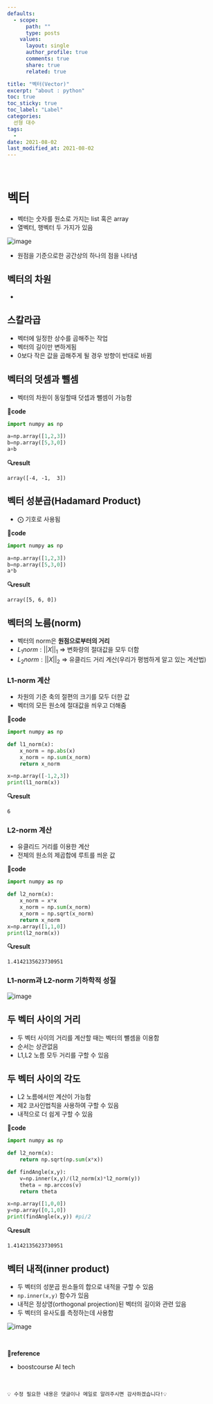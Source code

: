 ```yaml
---
defaults:
  - scope:
      path: ""
      type: posts
    values:
      layout: single
      author_profile: true
      comments: true
      share: true
      related: true

title: "벡터(Vector)"
excerpt: "about : python"
toc: true
toc_sticky: true
toc_label: "Label"
categories:
  선형 대수
tags:
  - 
date: 2021-08-02
last_modified_at: 2021-08-02
---
```

<br>

# 벡터

- 벡터는 숫자를 원소로 가지는 list 혹은 array
- 열벡터, 행벡터 두 가지가 있음

![image](https://user-images.githubusercontent.com/77658029/127809722-f7dd2ae0-c74d-489b-a42e-999e758c0aab.png)

- 원점을 기준으로한 공간상의 하나의 점을 나타냄

## 벡터의 차원

- 

## 스칼라곱

- 벡터에 일정한 상수를 곱해주는 작업
- 벡터의 길이만 변하게됨
- 0보다 작은 값을 곱해주게 될 경우 방향이 반대로 바뀜


## 벡터의 덧셈과 뺄셈

- 벡터의 차원이 동일할때 덧셉과 뺄셈이 가능함

**📰code**
```python
import numpy as np

a=np.array([1,2,3])
b=np.array([5,3,0])
a+b
```
**🔍result**
```
array([-4, -1,  3])
```

## 벡터 성분곱(Hadamard Product)

- ⨀ 기호로 사용됨

**📰code**
```python
import numpy as np

a=np.array([1,2,3])
b=np.array([5,3,0])
a*b
```
**🔍result**
```
array([5, 6, 0])
```

## 벡터의 노름(norm)

- 벡터의 norm은 **원점으로부터의 거리**
- $L_1 norm : ||X||_1$  => 변화량의 절대값을 모두 더함
- $L_2 norm : ||X||_2$  => 유클리드 거리 계산(우리가 평범하게 알고 있는 계산법)


### L1-norm 계산

- 차원의 기준 축의 절편의 크기를 모두 더한 값
- 벡터의 모든 원소에 절대값을 씌우고 더해줌

**📰code**
```python
import numpy as np

def l1_norm(x):
    x_norm = np.abs(x)
    x_norm = np.sum(x_norm)
    return x_norm

x=np.array([-1,2,3])
print(l1_norm(x))
```
**🔍result**
```
6
```

### L2-norm 계산

- 유클리드 거리를 이용한 계산
- 전체의 원소의 제곱합에 루트를 씌운 값

**📰code**
```python
import numpy as np

def l2_norm(x):
    x_norm = x*x
    x_norm = np.sum(x_norm)
    x_norm = np.sqrt(x_norm)
    return x_norm
x=np.array([1,1,0])
print(l2_norm(x))
```
**🔍result**
```
1.4142135623730951
```

### L1-norm과 L2-norm 기하학적 성질

![image](https://user-images.githubusercontent.com/77658029/127811280-b5028b87-8cfa-43bf-b911-2d62feb953ff.png)


## 두 벡터 사이의 거리 

- 두 벡터 사이의 거리를 계산할 때는 벡터의 뺄셈을 이용함
- 순서는 상관없음
- L1,L2 노름 모두 거리를 구할 수 있음


## 두 벡터 사이의 각도

- L2 노름에서만 계산이 가능함
- 제2 코사인법칙을 사용하여 구할 수 있음
- 내적으로 더 쉽게 구할 수 있음

**📰code**
```python
import numpy as np

def l2_norm(x):
    return np.sqrt(np.sum(x*x))

def findAngle(x,y):
    v=np.inner(x,y)/(l2_norm(x)*l2_norm(y))
    theta = np.arccos(v)
    return theta

x=np.array([1,0,0])
y=np.array([0,1,0])
print(findAngle(x,y)) #pi/2
```
**🔍result**
```
1.4142135623730951
```

## 벡터 내적(inner product)

- 두 벡터의 성분곱 원소들의 합으로 내적을 구할 수 있음
- `np.inner(x,y)` 함수가 있음
- 내적은 정상영(orthogonal projection)된 벡터의 길이와 관련 있음
- 두 벡터의 유사도를 측정하는데 사용함

![image](https://user-images.githubusercontent.com/77658029/127812544-4e37bc9f-918d-4398-9b84-b21d01f020f3.png)


<br>

**📌reference**
- boostcourse AI tech

<br>

```
💡 수정 필요한 내용은 댓글이나 메일로 알려주시면 감사하겠습니다!💡 
```
